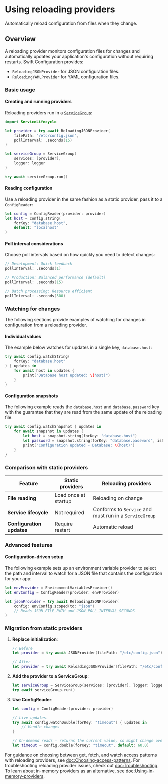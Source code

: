 # Using reloading providers

Automatically reload configuration from files when they change.

## Overview

A reloading provider monitors configuration files for changes and automatically updates your application's configuration without requiring restarts. Swift Configuration provides:

- ``ReloadingJSONProvider`` for JSON configuration files.
- ``ReloadingYAMLProvider`` for YAML configuration files.

### Basic usage

#### Creating and running providers

Reloading providers run in a [`ServiceGroup`](https://swiftpackageindex.com/swift-server/swift-service-lifecycle/documentation/servicelifecycle/servicegroup):

```swift
import ServiceLifecycle

let provider = try await ReloadingJSONProvider(
    filePath: "/etc/config.json",
    pollInterval: .seconds(15)
)

let serviceGroup = ServiceGroup(
    services: [provider],
    logger: logger
)

try await serviceGroup.run()
```

#### Reading configuration

Use a reloading provider in the same fashion as a static provider, pass it to a ``ConfigReader``:

```swift
let config = ConfigReader(provider: provider)
let host = config.string(
    forKey: "database.host",
    default: "localhost"
)
```

#### Poll interval considerations

Choose poll intervals based on how quickly you need to detect changes:

```swift
// Development: Quick feedback
pollInterval: .seconds(1)

// Production: Balanced performance (default)
pollInterval: .seconds(15)

// Batch processing: Resource efficient
pollInterval: .seconds(300)
```

### Watching for changes

The following sections provide examples of watching for changes in configuration from a reloading provider.

#### Individual values

The example below watches for updates in a single key, `database.host`:

```swift
try await config.watchString(
    forKey: "database.host"
) { updates in
    for await host in updates {
        print("Database host updated: \(host)")
    }
}
```

#### Configuration snapshots

The following example reads the `database.host` and `database.password` key with the guarantee that they are read from the same update of the reloading file:

```swift
try await config.watchSnapshot { updates in
    for await snapshot in updates {
        let host = snapshot.string(forKey: "database.host")
        let password = snapshot.string(forKey: "database.password", isSecret: true)
        print("Configuration updated - Database: \(host)")
    }
}
```

### Comparison with static providers

| Feature | Static providers | Reloading providers |
|---------|------------------|---------------------|
| **File reading** | Load once at startup | Reloading on change |
| **Service lifecycle** | Not required | Conforms to `Service` and must run in a `ServiceGroup` |
| **Configuration updates** | Require restart | Automatic reload |

### Advanced features

#### Configuration-driven setup

The following example sets up an environment variable provider to select the path
and interval to watch for a JSON file that contains the configuration for your app:

```swift
let envProvider = EnvironmentVariablesProvider()
let envConfig = ConfigReader(provider: envProvider)

let jsonProvider = try await ReloadingJSONProvider(
    config: envConfig.scoped(to: "json")  
    // Reads JSON_FILE_PATH and JSON_POLL_INTERVAL_SECONDS
)
```

### Migration from static providers

1. **Replace initialization**:
   ```swift
   // Before
   let provider = try await JSONProvider(filePath: "/etc/config.json")

   // After
   let provider = try await ReloadingJSONProvider(filePath: "/etc/config.json")
   ```

2. **Add the provider to a ServiceGroup**:
   ```swift
   let serviceGroup = ServiceGroup(services: [provider], logger: logger)
   try await serviceGroup.run()
   ```

3. **Use ConfigReader**:
   ```swift
   let config = ConfigReader(provider: provider)

   // Live updates.
   try await config.watchDouble(forKey: "timeout") { updates in
       // Handle changes
   }

   // On-demand reads - returns the current value, so might change over time.
   let timeout = config.double(forKey: "timeout", default: 60.0)
   ```

For guidance on choosing between get, fetch, and watch access patterns with reloading providers, see <doc:Choosing-access-patterns>. For troubleshooting reloading provider issues, check out <doc:Troubleshooting>. To learn about in-memory providers as an alternative, see <doc:Using-in-memory-providers>.

